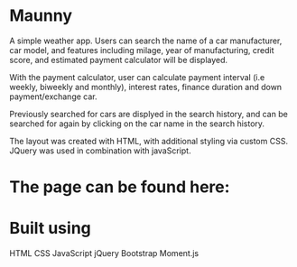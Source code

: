 # Maunny

A simple weather app. Users can search the name of a car manufacturer, car model, and features including milage, year of manufacturing, credit score, and estimated payment calculator will be displayed. 

With the payment calculator, user can calculate payment interval (i.e weekly, biweekly and monthly), interest rates, finance duration and down payment/exchange car. 

Previously searched for cars are displyed in the search history, and can be searched for again by clicking on the car name in the search history.

The layout was created with HTML, with additional styling via custom CSS. JQuery was used in combination with javaScript. 

# The page can be found here:



# Built using


HTML
CSS
JavaScript
jQuery
Bootstrap
Moment.js
